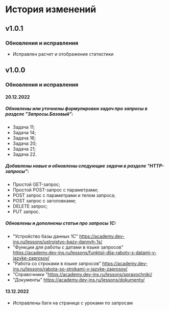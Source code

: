 # История изменений

## v1.0.1

### Обновления и исправления

- Исправлен расчет и отображение статистики

## v1.0.0

### Обновления и исправления
#### 20.12.2022 
##### Обновлены или уточнены формулировки задач про запросы в разделе "Запросы.Базовый": 
- Задача 11; 
- Задача 14; 
- Задача 16; 
- Задача 20; 
- Задача 21; 
- Задача 22. 

##### Добавлены новые и обновлены следующие задачи в разделе "HTTP-запросы": 
- Простой GET-запрос; 
- Простой POST-запрос с параметрами; 
- POST запрос с параметрами и телом запроса; 
- POST запрос с заголовками; 
- DELETE запрос;  
- PUT запрос.

#####  Обновлены и дополнены статьи про запросы 1С: 
- "Устройство базы данных 1С" https://academy.dev-ins.ru/lessons/ustrojstvo-bazy-dannyh-1s/
- "Функции для работы с датами в языке запросов" https://academy.dev-ins.ru/lessons/funktsii-dlja-raboty-s-datami-v-jazyke-zaprosov/
- "Работа со строками в языке запросов" https://academy.dev-ins.ru/lessons/rabota-so-strokami-v-jazyke-zaprosov/
- "Справочники "https://academy.dev-ins.ru/lessons/spravochniki/
- "Документы" https://academy.dev-ins.ru/lessons/dokumenty/

#### 13.12.2022 
- Исправлены баги на странице с уроками по запросам



